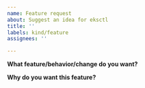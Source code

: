 ```yaml
---
name: Feature request
about: Suggest an idea for eksctl
title: ''
labels: kind/feature
assignees: ''

---
```


<!--
Thank you for opening this feature request! You are helping make eksctl a better project :)
In order to help us process this request faster, please provide as much detail as possible.

Before creating a feature request, please search existing issues to see if this request has already been made. If there is a similar feature request please up-vote it and/or add your comments to it instead.

For more information on how to contribute to eksctl, please refer to our contributing docs.
https://github.com/weaveworks/eksctl/blob/master/CONTRIBUTING.md#opening-issues
-->

**What feature/behavior/change do you want?**
<!--
A clear and concise description of the change you would like to see in eksctl.

Do not hesitate, when appropriate, to share the exact commands or API you would like,
and/or to share a diagram (e.g.: asciiflow.com): "a picture is worth a thousand words".
-->

**Why do you want this feature?**
<!--
A clear and concise description of why you want this feature.
What is it you are trying to accomplish?
Include use-cases and any specific constraints you may have.
-->
